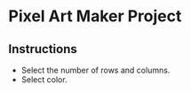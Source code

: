 # Pixel Art Maker Project


## Instructions

* Select the number of rows and columns.
* Select color.


